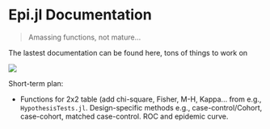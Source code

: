 # Epi.jl Documentation

> Amassing functions, not mature...

The lastest documentation can be found here, tons of things to work on 

[![](https://img.shields.io/badge/docs-latest-blue.svg)](https://kklot.github.io/Epi.jl/latest)

Short-term plan:

- Functions for 2x2 table (add chi-square, Fisher, M-H, Kappa... from e.g., `HypothesisTests.jl`. Design-specific methods e.g., case-control/Cohort, case-cohort, matched case-control. ROC and epidemic curve.
